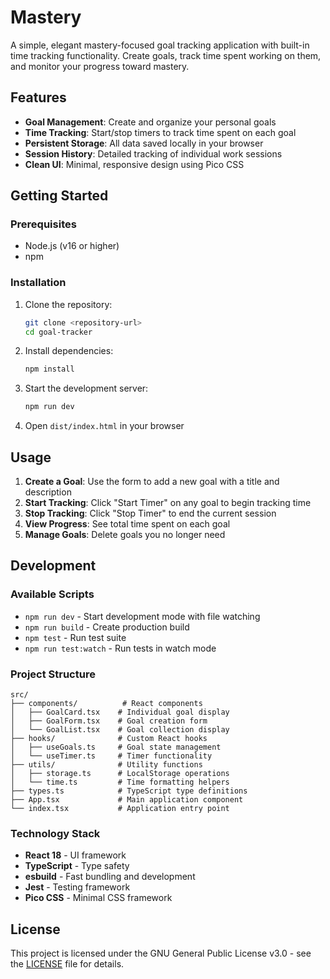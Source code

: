 # Mastery

A simple, elegant mastery-focused goal tracking application with built-in time tracking functionality. Create goals, track time spent working on them, and monitor your progress toward mastery.

## Features

- **Goal Management**: Create and organize your personal goals
- **Time Tracking**: Start/stop timers to track time spent on each goal
- **Persistent Storage**: All data saved locally in your browser
- **Session History**: Detailed tracking of individual work sessions
- **Clean UI**: Minimal, responsive design using Pico CSS

## Getting Started

### Prerequisites

- Node.js (v16 or higher)
- npm

### Installation

1. Clone the repository:
   ```bash
   git clone <repository-url>
   cd goal-tracker
   ```

2. Install dependencies:
   ```bash
   npm install
   ```

3. Start the development server:
   ```bash
   npm run dev
   ```

4. Open `dist/index.html` in your browser

## Usage

1. **Create a Goal**: Use the form to add a new goal with a title and description
2. **Start Tracking**: Click "Start Timer" on any goal to begin tracking time
3. **Stop Tracking**: Click "Stop Timer" to end the current session
4. **View Progress**: See total time spent on each goal
5. **Manage Goals**: Delete goals you no longer need

## Development

### Available Scripts

- `npm run dev` - Start development mode with file watching
- `npm run build` - Create production build
- `npm test` - Run test suite
- `npm run test:watch` - Run tests in watch mode

### Project Structure

```
src/
├── components/          # React components
│   ├── GoalCard.tsx    # Individual goal display
│   ├── GoalForm.tsx    # Goal creation form
│   └── GoalList.tsx    # Goal collection display
├── hooks/              # Custom React hooks
│   ├── useGoals.ts     # Goal state management
│   └── useTimer.ts     # Timer functionality
├── utils/              # Utility functions
│   ├── storage.ts      # LocalStorage operations
│   └── time.ts         # Time formatting helpers
├── types.ts            # TypeScript type definitions
├── App.tsx             # Main application component
└── index.tsx           # Application entry point
```

### Technology Stack

- **React 18** - UI framework
- **TypeScript** - Type safety
- **esbuild** - Fast bundling and development
- **Jest** - Testing framework
- **Pico CSS** - Minimal CSS framework

## License

This project is licensed under the GNU General Public License v3.0 - see the [LICENSE](LICENSE) file for details.